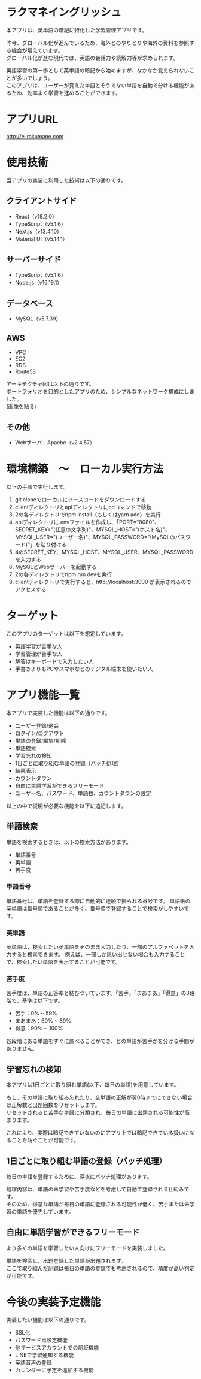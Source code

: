 # ラクマネイングリッシュ
本アプリは、英単語の暗記に特化した学習管理アプリです。  

昨今、グローバル化が進んでいるため、海外とのやりとりや海外の資料を参照する機会が増えています。  
グローバル化が進む現代では、英語の会話力や読解力等が求められます。  

英語学習の第一歩として英単語の暗記から始めますが、なかなか覚えられないことが多いでしょう。  
このアプリは、ユーザーが覚えた単語とそうでない単語を自動で分ける機能があるため、効率よく学習を進めることができます。

# アプリURL
http://e-rakumane.com

# 使用技術
当アプリの実装に利用した技術は以下の通りです。

## クライアントサイド
- React（v18.2.0）
- TypeScript（v5.1.6）
- Next.js（v13.4.10）
- Material UI（v5.14.1）

## サーバーサイド 
- TypeScript（v5.1.6）
- Node.js（v16.19.1）

## データベース
- MySQL（v5.7.39）

## AWS
- VPC
- EC2
- RDS
- Route53

アーキテクチャ図は以下の通りです。  
ポートフォリオを目的としたアプリのため、シンプルなネットワーク構成にしました。  
(画像を貼る)

## その他
- Webサーバ：Apache（v2.4.57）

# 環境構築　〜　ローカル実行方法
以下の手順で実行します。
1. git cloneでローカルにソースコードをダウンロードする
2. clientディレクトリとapiディレクトリにcdコマンドで移動
3. 2の各ディレクトリでnpm install（もしくはyarn add）を実行
4. apiディレクトリに.envファイルを作成し、「PORT="8080"、SECRET_KEY="(任意の文字列)"、MYSQL_HOST="(ホスト名)"、MYSQL_USER="(ユーザー名)"、MYSQL_PASSWORD="(MySQLのパスワード)"」を貼り付ける
5. 4のSECRET_KEY、MYSQL_HOST、MYSQL_USER、MYSQL_PASSWORDを入力する
6. MySQLとWebサーバーを起動する
7. 2の各ディレクトリでnpm run devを実行
8. clientディレクトリで実行すると、http://localhost:3000 が表示されるのでアクセスする

# ターゲット
このアプリのターゲットは以下を想定しています。
- 英語学習が苦手な人
- 学習管理が苦手な人
- 解答はキーボードで入力したい人
- 手書きよりもPCやスマホなどのデジタル端末を使いたい人

# アプリ機能一覧
本アプリで実装した機能は以下の通りです。
- ユーザー登録/退会
- ログイン/ログアウト
- 単語の登録/編集/削除
- 単語検索
- 学習忘れの検知
- 1日ごとに取り組む単語の登録（バッチ処理）
- 結果表示
- カウントダウン
- 自由に単語学習ができるフリーモード
- ユーザー名、パスワード、単語数、カウントダウンの設定

以上の中で説明が必要な機能を以下に追記します。

## 単語検索
単語を検索するときは、以下の検索方法があります。
- 単語番号
- 英単語
- 苦手度

### 単語番号
単語番号は、単語を登録する際に自動的に連続で振られる番号です。
単語帳の英単語は番号順であることが多く、番号順で登録することで検索がしやすいです。  

### 英単語
英単語は、検索したい英単語をそのまま入力したり、一部のアルファベットを入力すると検索できます。
例えば、一部しか思い出せない場合も入力することで、検索したい単語を表示することが可能です。  

### 苦手度
苦手度は、単語の正答率と結びついています。「苦手」「まあまあ」「得意」の3段階で、基準は以下です。
- 苦手：0% ~ 59%
- まあまあ：60% ~ 89%
- 得意：90% ~ 100%

各段階にある単語をすぐに調べることができ、どの単語が苦手かを分ける手間がありません。

## 学習忘れの検知
本アプリは1日ごとに取り組む単語(以下、毎日の単語)を用意しています。  

もし、その単語に取り組み忘れたり、全単語の正解が翌0時までにできない場合は正解数と出題回数をリセットします。  
リセットされると苦手な単語に分類され、毎日の単語に出題される可能性が高まります。  

これにより、実際は暗記できていないのにアプリ上では暗記できている扱いになることを防ぐことが可能です。

## 1日ごとに取り組む単語の登録（バッチ処理）
毎日の単語を登録するために、深夜にバッチ処理があります。  

処理内容は、単語の未学習や苦手度などを考慮して自動で登録される仕組みです。  
そのため、得意な単語が毎日の単語に登録される可能性が低く、苦手または未学習の単語を優先しています。

## 自由に単語学習ができるフリーモード
より多くの単語を学習したい人向けにフリーモードを実装しました。  

単語を検索し、出題登録した単語が出題されます。  
ここで取り組んだ記録は毎日の単語の登録でも考慮されるので、精度が高い判定が可能です。

# 今後の実装予定機能
実装したい機能は以下の通りです。
- SSL化
- パスワード再設定機能
- 他サービスアカウントでの認証機能
- LINEで学習通知する機能
- 英語音声の登録
- カレンダーに予定を追加する機能